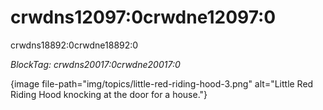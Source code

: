 # crwdns12097:0crwdne12097:0

crwdns18892:0crwdne18892:0

*BlockTag: crwdns20017:0crwdne20017:0*

{image file-path="img/topics/little-red-riding-hood-3.png" alt="Little Red Riding Hood knocking at the door for a house."}